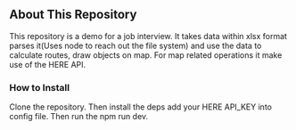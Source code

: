 
## About This Repository
This repository is a demo for a job interview. It takes data within xlsx format parses it(Uses node to reach out the file system) and use the data to calculate routes, draw objects on map. For map related operations it make use of the HERE API.

### How to Install
Clone the repository. Then install the deps add your HERE API_KEY into config file. Then run the npm run dev.


